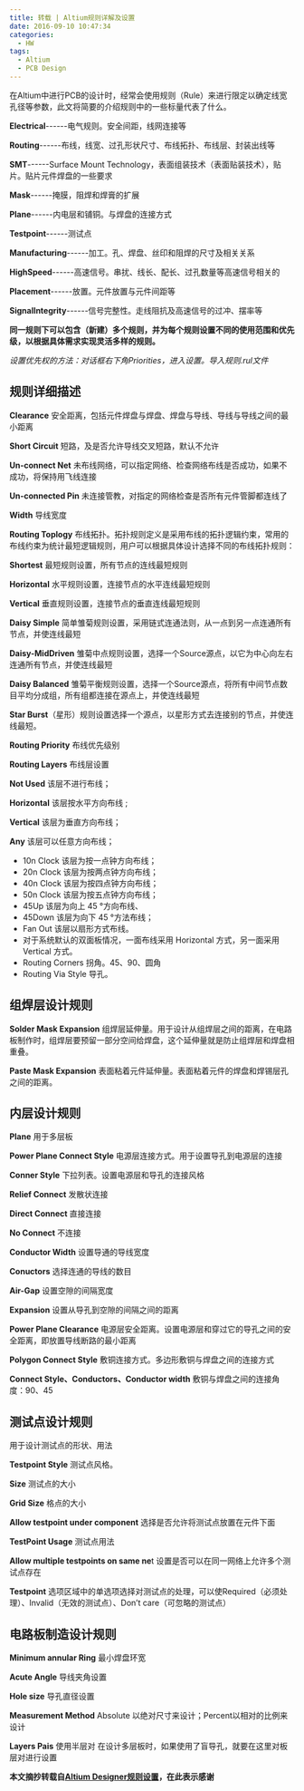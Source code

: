 ```yaml
---
title: 转载 | Altium规则详解及设置
date: 2016-09-10 10:47:34
categories:
  - HW
tags:
  - Altium
  - PCB Design
---
```


在Altium中进行PCB的设计时，经常会使用规则（Rule）来进行限定以确定线宽孔径等参数，此文将简要的介绍规则中的一些标量代表了什么。

<!--more-->

**Electrical**------电气规则。安全间距，线网连接等

**Routing**------布线，线宽、过孔形状尺寸、布线拓扑、布线层、封装出线等

**SMT**------Surface Mount Technology，表面组装技术（表面贴装技术），贴片。贴片元件焊盘的一些要求

**Mask**------掩膜，阻焊和焊膏的扩展

**Plane**------内电层和铺铜。与焊盘的连接方式

**Testpoint**------测试点

**Manufacturing**------加工。孔、焊盘、丝印和阻焊的尺寸及相关关系

**HighSpeed**------高速信号。串扰、线长、配长、过孔数量等高速信号相关的

**Placement**------放置。元件放置与元件间距等

**SignalIntegrity**------信号完整性。走线阻抗及高速信号的过冲、摆率等

**同一规则下可以包含（新建）多个规则，并为每个规则设置不同的使用范围和优先级，以根据具体需求实现灵活多样的规则。**

*设置优先权的方法：对话框右下角Priorities，进入设置。导入规则.rul文件*

## 规则详细描述

**Clearance** 安全距离，包括元件焊盘与焊盘、焊盘与导线、导线与导线之间的最小距离

**Short Circuit** 短路，及是否允许导线交叉短路，默认不允许

**Un-connect Net** 未布线网络，可以指定网络、检查网络布线是否成功，如果不成功，将保持用飞线连接

**Un-connected Pin** 未连接管教，对指定的网络检查是否所有元件管脚都连线了

**Width** 导线宽度

**Routing Toplogy** 布线拓扑。拓扑规则定义是采用布线的拓扑逻辑约束，常用的布线约束为统计最短逻辑规则，用户可以根据具体设计选择不同的布线拓扑规则：

**Shortest** 最短规则设置，所有节点的连线最短规则

**Horizontal** 水平规则设置，连接节点的水平连线最短规则

**Vertical** 垂直规则设置，连接节点的垂直连线最短规则

**Daisy Simple** 简单雏菊规则设置，采用链式连通法则，从一点到另一点连通所有节点，并使连线最短

**Daisy-MidDriven** 雏菊中点规则设置，选择一个Source源点，以它为中心向左右连通所有节点，并使连线最短

**Daisy Balanced** 雏菊平衡规则设置，选择一个Source源点，将所有中间节点数目平均分成组，所有组都连接在源点上，并使连线最短

**Star Burst**（星形）规则设置选择一个源点，以星形方式去连接别的节点，并使连线最短。

**Routing Priority** 布线优先级别

**Routing Layers** 布线层设置

**Not Used** 该层不进行布线； 

**Horizontal** 该层按水平方向布线 ;

**Vertical** 该层为垂直方向布线； 

**Any** 该层可以任意方向布线；

* 10n Clock 该层为按一点钟方向布线； 
* 20n Clock 该层为按两点钟方向布线； 
* 40n Clock 该层为按四点钟方向布线； 
* 50n Clock 该层为按五点钟方向布线； 
* 45Up 该层为向上 45 °方向布线、 
* 45Down 该层为向下 45 °方法布线； 
* Fan Out 该层以扇形方式布线。
* 对于系统默认的双面板情况，一面布线采用 Horizontal 方式，另一面采用 Vertical 方式。 
* Routing Corners 拐角。45、90、圆角
* Routing Via Style 导孔。

 

## 组焊层设计规则

**Solder Mask Expansion** 组焊层延伸量。用于设计从组焊层之间的距离，在电路板制作时，组焊层要预留一部分空间给焊盘，这个延伸量就是防止组焊层和焊盘相重叠。

**Paste Mask Expansion** 表面粘着元件延伸量。表面粘着元件的焊盘和焊锡层孔之间的距离。

## 内层设计规则

**Plane** 用于多层板

**Power Plane Connect Style** 电源层连接方式。用于设置导孔到电源层的连接

**Conner Style** 下拉列表。设置电源层和导孔的连接风格

**Relief Connect** 发散状连接

**Direct Connect** 直接连接

**No Connect** 不连接

**Conductor Width** 设置导通的导线宽度

**Conuctors** 选择连通的导线的数目

**Air-Gap** 设置空隙的间隔宽度

**Expansion** 设置从导孔到空隙的间隔之间的距离

**Power Plane Clearance** 电源层安全距离。设置电源层和穿过它的导孔之间的安全距离，即放置导线断路的最小距离

**Polygon Connect Style** 敷铜连接方式。多边形敷铜与焊盘之间的连接方式

**Connect Style、Conductors、Conductor width** 敷铜与焊盘之间的连接角度：90、45

 

## 测试点设计规则

用于设计测试点的形状、用法

**Testpoint Style** 测试点风格。

**Size** 测试点的大小

**Grid Size** 格点的大小

**Allow testpoint under component** 选择是否允许将测试点放置在元件下面

**TestPoint Usage** 测试点用法

**Allow multiple testpoints on same ne**t 设置是否可以在同一网络上允许多个测试点存在

**Testpoint** 选项区域中的单选项选择对测试点的处理，可以使Required（必须处理）、Invalid（无效的测试点）、Don’t care（可忽略的测试点）

 
## 电路板制造设计规则

**Minimum annular Ring** 最小焊盘环宽

**Acute Angle** 导线夹角设置

**Hole size** 导孔直径设置

**Measurement Method** Absolute 以绝对尺寸来设计；Percent以相对的比例来设计

**Layers Pais** 使用半层对 在设计多层板时，如果使用了盲导孔，就要在这里对板层对进行设置

**本文摘抄转载自[Altium Designer规则设置](http://www.cnblogs.com/perfy/p/3957601.html)，在此表示感谢**